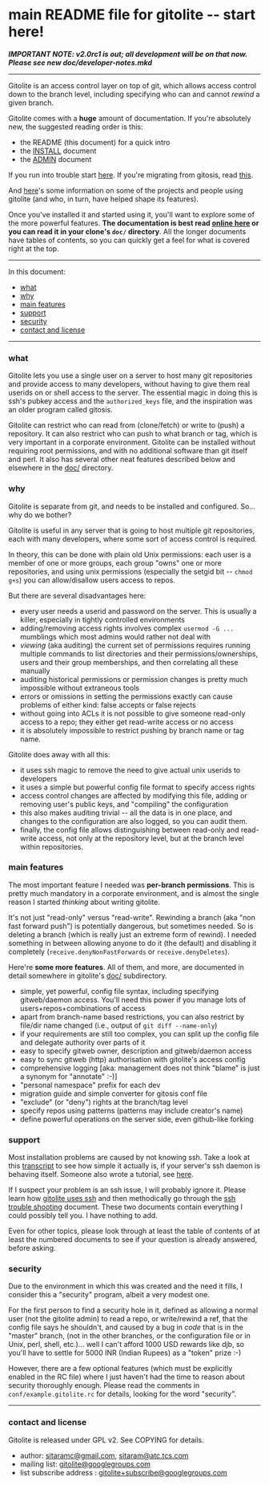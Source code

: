 # main README file for gitolite -- start here!

<a name="start"></a>

***IMPORTANT NOTE: v2.0rc1 is out; all development will be on that now.
Please see new doc/developer-notes.mkd***

----

Gitolite is an access control layer on top of git, which allows access control
down to the branch level, including specifying who can and cannot *rewind* a
given branch.

Gitolite comes with a **huge** amount of documentation.  If you're absolutely
new, the suggested reading order is this:

  * the README (this document) for a quick intro
  * the [INSTALL][install] document
  * the [ADMIN][admin] document

If you run into trouble start [here](#support).  If you're migrating from
gitosis, read [this][migr].

And [here][who]'s some information on some of the projects and people using
gitolite (and who, in turn, have helped shape its features).

Once you've installed it and started using it, you'll want to explore some of
the more powerful features.  **The documentation is best read [online
here][docs] or you can read it in your clone's `doc/` directory**.  All the
longer documents have tables of contents, so you can quickly get a feel for
what is covered right at the top.

----

In this document:

  * <a href="#_what">what</a>
  * <a href="#_why">why</a>
  * <a href="#_main_features">main features</a>
  * <a href="#_support">support</a>
  * <a href="#_security">security</a>
  * <a href="#_contact_and_license">contact and license</a>

----

<a name="_what"></a>

### what

Gitolite lets you use a single user on a server to host many git repositories
and provide access to many developers, without having to give them real
userids on or shell access to the server.  The essential magic in doing this
is ssh's pubkey access and the `authorized_keys` file, and the inspiration was
an older program called gitosis.

Gitolite can restrict who can read from (clone/fetch) or write to (push) a
repository.  It can also restrict who can push to what branch or tag, which is
very important in a corporate environment.  Gitolite can be installed without
requiring root permissions, and with no additional software than git itself
and perl.  It also has several other neat features described below and
elsewhere in the [doc/][docs] directory.

<a name="_why"></a>

### why

Gitolite is separate from git, and needs to be installed and configured.  So...
why do we bother?

Gitolite is useful in any server that is going to host multiple git
repositories, each with many developers, where some sort of access control is
required.

In theory, this can be done with plain old Unix permissions: each user is a
member of one or more groups, each group "owns" one or more repositories, and
using unix permissions (especially the setgid bit -- `chmod g+s`) you can
allow/disallow users access to repos.

But there are several disadvantages here:

  * every user needs a userid and password on the server.  This is usually a
    killer, especially in tightly controlled environments
  * adding/removing access rights involves complex `usermod -G ...` mumblings
    which most admins would rather not deal with
  * *viewing* (aka auditing) the current set of permissions requires running
    multiple commands to list directories and their permissions/ownerships,
    users and their group memberships, and then correlating all these manually
  * auditing historical permissions or permission changes is pretty much
    impossible without extraneous tools
  * errors or omissions in setting the permissions exactly can cause problems
    of either kind: false accepts or false rejects
  * without going into ACLs it is not possible to give someone read-only
    access to a repo; they either get read-write access or no access
  * it is absolutely impossible to restrict pushing by branch name or tag
    name.

Gitolite does away with all this:

  * it uses ssh magic to remove the need to give actual unix userids to
    developers
  * it uses a simple but powerful config file format to specify access rights
  * access control changes are affected by modifying this file, adding or
    removing user's public keys, and "compiling" the configuration
  * this also makes auditing trivial -- all the data is in one place, and
    changes to the configuration are also logged, so you can audit them.
  * finally, the config file allows distinguishing between read-only and
    read-write access, not only at the repository level, but at the branch
    level within repositories.

<a name="_main_features"></a>

### main features

The most important feature I needed was **per-branch permissions**.  This is
pretty much mandatory in a corporate environment, and is almost the single
reason I started *thinking* about writing gitolite.

It's not just "read-only" versus "read-write".  Rewinding a branch (aka "non
fast forward push") is potentially dangerous, but sometimes needed.  So is
deleting a branch (which is really just an extreme form of rewind).  I needed
something in between allowing anyone to do it (the default) and disabling it
completely (`receive.denyNonFastForwards` or `receive.denyDeletes`).

Here're **some more features**.  All of them, and more, are documented in
detail somewhere in gitolite's [doc/][docs] subdirectory.

  * simple, yet powerful, config file syntax, including specifying
    gitweb/daemon access.  You'll need this power if you manage lots of
    users+repos+combinations of access
  * apart from branch-name based restrictions, you can also restrict by
    file/dir name changed (i.e., output of `git diff --name-only`)
  * if your requirements are still too complex, you can split up the config
    file and delegate authority over parts of it
  * easy to specify gitweb owner, description and gitweb/daemon access
  * easy to sync gitweb (http) authorisation with gitolite's access config
  * comprehensive logging [aka: management does not think "blame" is just a
    synonym for "annotate" :-)]
  * "personal namespace" prefix for each dev
  * migration guide and simple converter for gitosis conf file
  * "exclude" (or "deny") rights at the branch/tag level
  * specify repos using patterns (patterns may include creator's name)
  * define powerful operations on the server side, even github-like forking

<a name="support"></a>

<a name="_support"></a>

### support

Most installation problems are caused by not knowing ssh.  Take a look at this
[transcript][] to see how simple it actually is, if your server's ssh daemon
is behaving itself.  Someone also wrote a tutorial, see [here][tut].

If I suspect your problem is an ssh issue, I will probably ignore it.  Please
learn how [gitolite uses ssh][doc9gas] and then methodically go through the
[ssh trouble shooting][doc6sts] document.  These two documents contain
everything I could possibly tell you.  I have nothing to add.

Even for other topics, please look through at least the table of contents of
at least the numbered documents to see if your question is already answered,
before asking.

<a name="_security"></a>

### security

Due to the environment in which this was created and the need it fills, I
consider this a "security" program, albeit a very modest one.

For the first person to find a security hole in it, defined as allowing a
normal user (not the gitolite admin) to read a repo, or write/rewind a ref,
that the config file says he shouldn't, and caused by a bug in *code* that is
in the "master" branch, (not in the other branches, or the configuration file
or in Unix, perl, shell, etc.)...  well I can't afford 1000 USD rewards like
djb, so you'll have to settle for 5000 INR (Indian Rupees) as a "token" prize
:-)

However, there are a few optional features (which must be explicitly enabled
in the RC file) where I just haven't had the time to reason about security
thoroughly enough.  Please read the comments in `conf/example.gitolite.rc` for
details, looking for the word "security".

----

<a name="_contact_and_license"></a>

### contact and license

Gitolite is released under GPL v2.  See COPYING for details.

  * author: sitaramc@gmail.com, sitaram@atc.tcs.com
  * mailing list: gitolite@googlegroups.com
  * list subscribe address : gitolite+subscribe@googlegroups.com

[transcript]: http://sitaramc.github.com/gitolite/doc/install-transcript.html
[install]: http://sitaramc.github.com/gitolite/doc/1-INSTALL.html
[admin]: http://sitaramc.github.com/gitolite/doc/2-admin.html
[migr]: http://sitaramc.github.com/gitolite/doc/migrate.html
[docs]: http://sitaramc.github.com/gitolite
[doc9gas]: http://sitaramc.github.com/gitolite/doc/gitolite-and-ssh.html
[doc6sts]: http://sitaramc.github.com/gitolite/doc/ssh-troubleshooting.html
[who]: http://sitaramc.github.com/gitolite/doc/who-uses-it.html
[tut]: http://sites.google.com/site/senawario/home/gitolite-tutorial

